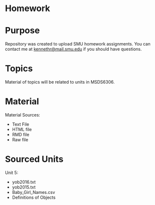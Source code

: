 # Homework

# Purpose

Repository was created to upload SMU homework assignments. You can contact me at kennethr@mail.smu.edu  if you should have questions. 

# Topics

Material of topics will be related to units in MSDS6306.

# Material

Material Sources:

-	Text File
-	HTML file
-	RMD file
-	Raw file

# Sourced Units

Unit 5:

- yob2016.txt
- yob2015.txt
-	Baby_Girl_Names.csv
  -	Definitions of Objects
  
  
